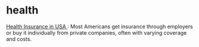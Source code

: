 # health
<a href="https://studygovtjob.in.net/"> Health Insurance in USA </a>: Most Americans get insurance through employers or buy it individually from private companies, often with varying coverage and costs.
